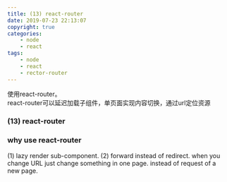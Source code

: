 ```yaml
---
title: (13) react-router
date: 2019-07-23 22:13:07
copyright: true
categories:
    - node
    - react
tags:
    - node
    - react
    - rector-router
---
```

使用react-router。      
react-router可以延迟加载子组件，单页面实现内容切换，通过url定位资源

<!-- more -->

### **(13) react-router**


### why use react-router
(1) lazy render sub-component.
(2) forward instead of redirect.
when you change URL just change something in one page. instead of request of a new page.